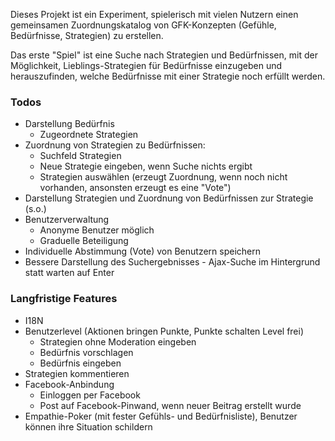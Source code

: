 Dieses Projekt ist ein Experiment, spielerisch mit vielen Nutzern einen gemeinsamen Zuordnungskatalog von GFK-Konzepten
(Gefühle, Bedürfnisse, Strategien) zu erstellen.

Das erste "Spiel" ist eine Suche nach Strategien und Bedürfnissen, mit der Möglichkeit, Lieblings-Strategien für
Bedürfnisse einzugeben und herauszufinden, welche Bedürfnisse mit einer Strategie noch erfüllt werden.

### Todos
- Darstellung Bedürfnis
    - Zugeordnete Strategien
- Zuordnung von Strategien zu Bedürfnissen:
  - Suchfeld Strategien
  - Neue Strategie eingeben, wenn Suche nichts ergibt
  - Strategien auswählen (erzeugt Zuordnung, wenn noch nicht vorhanden, ansonsten erzeugt es eine "Vote")
- Darstellung Strategien und Zuordnung von Bedürfnissen zur Strategie (s.o.)
- Benutzerverwaltung
  - Anonyme Benutzer möglich
  - Graduelle Beteiligung
- Individuelle Abstimmung (Vote) von Benutzern speichern
- Bessere Darstellung des Suchergebnisses - Ajax-Suche im Hintergrund statt warten auf Enter

### Langfristige Features
- I18N
- Benutzerlevel (Aktionen bringen Punkte, Punkte schalten Level frei)
    - Strategien ohne Moderation eingeben
    - Bedürfnis vorschlagen
    - Bedürfnis eingeben
- Strategien kommentieren
- Facebook-Anbindung
    - Einloggen per Facebook
    - Post auf Facebook-Pinwand, wenn neuer Beitrag erstellt wurde
- Empathie-Poker (mit fester Gefühls- und Bedürfnisliste), Benutzer können ihre Situation schildern